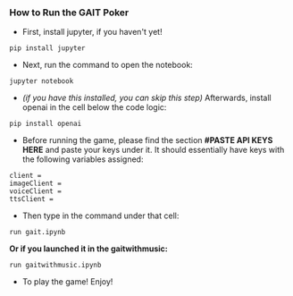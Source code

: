 ### How to Run the GAIT Poker

- First, install jupyter, if you haven't yet!
```
pip install jupyter
```
- Next, run the command to open the notebook:
```
jupyter notebook
```

- *(if you have this installed, you can skip this step)* Afterwards, install openai in the cell below the code logic:
```
pip install openai
```

- Before running the game, please find the section **#PASTE API KEYS HERE** and paste your keys under it. It should essentially have keys with the following variables assigned:
```
client =
imageClient =
voiceClient =
ttsClient =
```

- Then type in the command under that cell:
```
run gait.ipynb
```

**Or if you launched it in the gaitwithmusic:**

```
run gaitwithmusic.ipynb
```

- To play the game! Enjoy!


